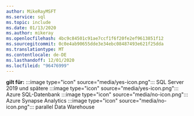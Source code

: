 ```yaml
---
author: MikeRayMSFT
ms.service: sql
ms.topic: include
ms.date: 01/13/2020
ms.author: mikeray
ms.openlocfilehash: 4bc9c84501c91ae7ccf1f6f20fe2ef9613851f12
ms.sourcegitcommit: 0c0e4ab90655dde3e34ebc08487493e621f25dda
ms.translationtype: MT
ms.contentlocale: de-DE
ms.lasthandoff: 12/01/2020
ms.locfileid: "96476999"
---
```

<Token>**gilt für:** :::image type="icon" source="media/yes-icon.png"::: SQL Server 2019 und spätere :::image type="icon" source="media/yes-icon.png"::: Azure SQL-Datenbank :::image type="icon" source="media/no-icon.png"::: Azure Synapse Analytics :::image type="icon" source="media/no-icon.png"::: parallel Data Warehouse</Token>

